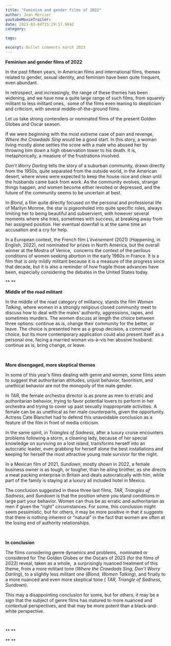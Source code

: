 ```yaml
---
title: "Feminism and gender films of 2022"
author: Jean Mercier
youtubeMovieTrailer: 
date: 2023-03-04T15:29:17.964Z
category:

tags:

excerpt: Bullet comments march 2023
---
```

**Feminism and gender films of 2022**

In the past fifteen years, in American films and international films, themes related to gender, sexual identity, and feminism have been quite frequent, even abundant.

In retrospect, and increasingly, the range of these themes has been widening, and we have now a quite large range of such films, from squarely militant to less militant ones,  some of the films even leaning to skepticism and criticism, with several middle-of-the-ground films.

Let us take strong contenders or nominated films of the present Golden Globes and Oscar season.

If we were beginning with the most extreme case of pain and revenge, *Where the Crawdads* *Sing* would be a good start. In this story, a woman living mostly alone settles the score with a male who abused her by throwing him down a high observation tower to his death. It is, metaphorically, a measure of the frustrations involved.

*Don’t Worry Darling* tells the story of a suburban community, drawn directly from the 1950s, quite separated from the outside world, in the American desert, where wives were expected to keep the house nice and clean until the husbands came back from work. As the community evolves, strange things happen, and women become either revolted or depressed, and the future of the community seems to be uncertain at best.

In *Blond*, a film quite directly focused on the personal and professional life of Marilyn Monroe, the star is pigeonholed into quite specific roles, always limiting her to being beautiful and subservient, with however several moments where she tries, sometimes with success, at breaking away from her assigned position. Her eventual downfall is at the same time an accusation and a cry for help.

In a European context, the French film *L’événement* (2021) (*Happening*, in English, 2022), not nominated for prizes in North America, but the overall winner at the Mostra of Venice,  concerns the context of the perilous conditions of women seeking abortion in the early 1960s in France. It is a film that is only mildly militant because it is a measure of the progress since that decade, but it is also a reminder of how fragile those advances have been, especially considering the debates in the United States today.

\*\* \*\*

**Middle of the road militant**

In the middle of the road category of militancy, stands the film *Women Talking*, where women in a strongly religious closed community meet to discuss how to deal with the males’ authority, aggressions, rapes, and sometimes murders. The women discuss at length the choice between three options: continue as is, change their community for the better, or leave. The choice is presented here as a group decision, a communal choice, but its more contemporary application could also present itself as a personal one, facing a married woman vis-à-vis her abusive husband: continue as is, bring change, or leave.

 

**More disengaged, more skeptical themes**

In some of this year’s films dealing with genre and women, some films seem to suggest that authoritarian attitudes, unjust behavior, favoritism, and unethical behavior are not the monopoly of the male gender.

In *TAR*, the female orchestra director is as prone as men to erratic and authoritarian behavior, trying to favor potential lovers to perform in her orchestra and trying to cover up past sexually inappropriate activities. A female can be as unethical as her male counterparts, given the opportunity. Actress Cate Blanchet had to defend this unavoidable conclusion as a feature of the film in front of media criticism.

In the same spirit, in *Triangles of Sadness*, after a luxury cruise encounters problems following a storm, a cleaning lady, because of her special knowledge on surviving on a lost island, transforms herself into an autocratic leader, even grabbing for herself alone the best installations and keeping for herself the most attractive young male survivor for the night.

In a Mexican film of 2021, *Sundown*, mostly shown in 2022, a female business owner is as tough, or tougher, than he ailing brother, as she directs a meat packing enterprise in Britain and deals autocratically with him, while part of the family is staying at a luxury all included hotel in Mexico.   

The conclusion suggested in these three last films, *TAR*, *Triangles of Sadness*, and *Sundown* is that the position where you stand conditions in large part your behavior. Women can thus be as erratic and authoritarian as men if given the “right” circumstances. For some, this conclusion might seem pessimistic, but for others, it may be more positive in that it suggests that there is nothing inherent or “natural” in the fact that women are often at the losing end of authority relationships.

 

**In conclusion**

The films considering genre dynamics and problems,  nominated or considered for The Golden Globes or the Oscars of 2023 (for the films of 2022) reveal, taken as a whole,  a surprisingly nuanced treatment of this theme, from a more militant tone (*Where the* *Crawdads Sing, Don’t Worry Darling*), to a slightly less militant one (*Blond, Women Talking*), and finally to a more nuanced and even more skeptical tone ( *TAR, Triangle of Sadness, Sundown*).

This may a disappointing conclusion for some, but for others, it may be a sign that the subject of genre films has matured to more nuanced and contextual perspectives, and that may be more potent than a black-and-white perspective.

 

\*\* \*\*

\*\* \*\*